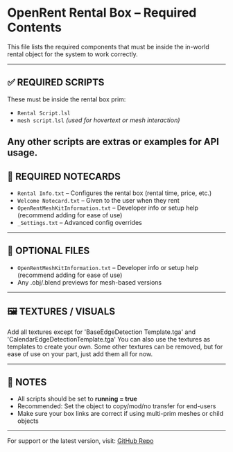 # OpenRent Rental Box – Required Contents

This file lists the required components that must be inside the in-world rental object for the system to work correctly.

---

## ✅ REQUIRED SCRIPTS
These must be inside the rental box prim:
- `Rental Script.lsl`
- `mesh script.lsl` *(used for hovertext or mesh interaction)*

Any other scripts are extras or examples for API usage.
---

## 📄 REQUIRED NOTECARDS
- `Rental Info.txt` – Configures the rental box (rental time, price, etc.)
- `Welcome Notecard.txt` – Given to the user when they rent
- `OpenRentMeshKitInformation.txt` – Developer info or setup help (recommend adding for ease of use)
- `_Settings.txt` – Advanced config overrides
---

## 🔧 OPTIONAL FILES
- `OpenRentMeshKitInformation.txt` – Developer info or setup help (recommend adding for ease of use)
- Any .obj/.blend previews for mesh-based versions

---

## 🖼️ TEXTURES / VISUALS
Add all textures except for 'BaseEdgeDetection Template.tga' and 'CalendarEdgeDetectionTemplate.tga'
You can also use the textures as templates to create your own.
Some other textures can be removed, but for ease of use on your part, just add them all for now.

---

## 💬 NOTES
- All scripts should be set to **running = true**
- Recommended: Set the object to copy/mod/no transfer for end-users
- Make sure your box links are correct if using multi-prim meshes or child objects

---

For support or the latest version, visit:
[GitHub Repo](https://github.com/wolfcatalyst/OpenRent-OpenSource-SL-Rental-System)
